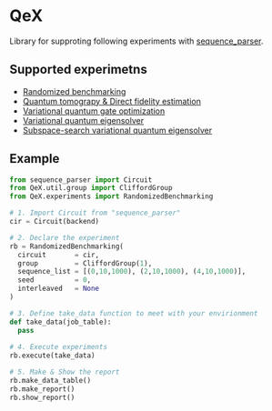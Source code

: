 # QeX

Library for supproting following experiments with [sequence_parser](https://github.com/qipe-nlab/sequence_parser).

## Supported experimetns
  - [Randomized benchmarking](https://arxiv.org/abs/0707.0963)
  - [Quantum tomograpy & Direct fidelity estimation](https://arxiv.org/abs/1104.4695)
  - [Variational quantum gate optimization](https://arxiv.org/abs/1810.12745)
  - [Variational quantum eigensolver](https://arxiv.org/abs/1304.3061)
  - [Subspace-search variational quantum eigensolver](https://arxiv.org/abs/1810.09434)

## Example
```python
from sequence_parser import Circuit
from QeX.util.group import CliffordGroup
from QeX.experiments import RandomizedBenchmarking

# 1. Import Circuit from "sequence_parser"
cir = Circuit(backend)

# 2. Declare the experiment
rb = RandomizedBenchmarking(
  circuit       = cir,
  group         = CliffordGroup(1),
  sequence_list = [(0,10,1000), (2,10,1000), (4,10,1000)],
  seed          = 0,
  interleaved   = None
)

# 3. Define take_data function to meet with your envirionment
def take_data(job_table):
  pass
  
# 4. Execute experiments
rb.execute(take_data)

# 5. Make & Show the report
rb.make_data_table()
rb.make_report()
rb.show_report()
```
